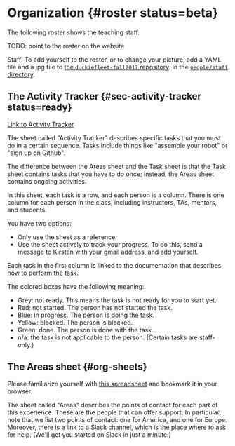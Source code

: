 # Organization {#roster status=beta}

The following roster shows the teaching staff.

TODO: point to the roster on the website

<!--<div id='staff'>
    <move-here src='#censi-roster'/>
    <move-here src='#paull-roster'/>
    <move-here src='#tani-roster'/>
    <move-here src='#walter-roster'/>
    <move-here src='#frazzoli-roster'/>
    <move-here src='#shiying_li-roster'/>
    <move-here src='#ercan_selcuk-roster'/>
    <move-here src='#miguel_delaiglesia-roster'/>
    <move-here src='#harshit_kurhana-roster'/>
    <move-here src='#lapandic_dzenan-roster'/>
    <move-here src='#marco_erni-roster'/>
    <move-here src='#andrea_daniele-roster'/>
    <move-here src='#falcon_dai-roster'/>
    <move-here src='#jon_michaux-roster'/>
    <move-here src='#florian_golemo-roster'/>
    <move-here src='#greta-roster'/>
    <move-here src='#bowser-roster'/>
    <div style='clear:both'></div>
</div>-->

<style>
#staff div.roster-person {
    margin-top: 1em;
}
</style>


Staff: To add yourself to the roster, or to change your picture,
add a YAML file and a jpg file to [the `duckiefleet-fall2017` repository](http://github.com/duckietown/duckiefleet-fall2017).
in the [`people/staff` directory][db-staff].

[db-staff]: https://github.com/duckietown/duckiefleet-fall2017/tree/master/people

<!-- ### Regenerating the roster

To regenerate the roster, in DUCKIETOWN_ROOT use the command

    $ make generate-roster

To do this, you need to have three repositories: duckuments, duckiefleet, and  -->


## The Activity Tracker {#sec-activity-tracker status=ready}

<!--<div figure-id="tab:activity-tracker" figure-caption="The Student Activity Tracker">
    <iframe src="https://docs.google.com/spreadsheets/d/e/2PACX-1vTQ9JOsU_DuDs_DyZYwcyTJ_zHwvUB1w4Q4YKucDvhSeQC3aKB570SpTNa9BtEuPqVgxjkNabt2Dgpp/pubhtml?gid=0&amp;single=true&amp;widget=true&amp;headers=false" width="550" height="550"></iframe>
</div>-->



[Link to Activity Tracker](https://docs.google.com/spreadsheets/d/1xL01XBgSs1o0-Ey9D4WgW1ZqWRbj8QPw6-Jc1QZF8rE/edit?usp=sharing)



The sheet called "Activity Tracker" describes specific tasks that you must do
in a certain sequence.  Tasks include things like "assemble your robot"
or "sign up on Github".

The difference between the Areas sheet and the Task sheet is that
the Task sheet contains tasks that you have to do once; instead,
the Areas sheet contains ongoing activities.

In this sheet, each task is a row, and each person is a column. There is one
column for each person in the class, including instructors, TAs, mentors, and
students.

You have two options:

- Only use the sheet as a reference;
- Use the sheet actively to track your progress. To do this,
send a message to Kirsten with your gmail address, and add yourself.

Each task in the first column is linked to the documentation
that describes how to perform the task.


The colored boxes have the following meaning:

- Grey: not ready. This means the task is not ready for you to start yet.
- Red: not started. The person has not started the task.
- Blue: in progress. The person is doing the task.
- Yellow: blocked. The person is blocked.
- Green: done. The person is done with the task.
- n/a: the task is not applicable to the person. (Certain tasks are staff-only.)

<!-- If there is a problem for a task, please add a comment, and in the comment
explain the problem. If the problem is solved, remember to remove the comment. -->

<!-- Students do not have (at least for now) editing access to the spreadsheet.
Therefore, it's the TAs that periodically update the spreadsheet.

At any time, if a student has a blocking problem with a task, they (or the TA) should add a comment to the corresponding cell. This is our "ticket system" - if students
put a comment, we'll make sure that their issue is resolved.
 -->


## The  Areas sheet  {#org-sheets}


Please familiarize yourself with [this spreadsheet][areas] and bookmark it
in your browser.

The sheet called "Areas" describes the points of contact for
each part of this experience. These are the people that
can offer support. In particular, note that we list two points of contact:
one for America, and one for Europe. Moreover, there is a link
to a Slack channel, which is the place where to ask for help. (We'll get you
started on Slack in just a minute.)

<!-- (Later in the class, when you are all set up and running, we will
ask you to use tools like Github Issues to ask for help; in this
onboarding phase, you only need to care about Slack.) -->

[areas]: https://docs.google.com/spreadsheets/d/1uO1aq9zqBpLwo1qOzeBKKbB3CuAQAqM94T8B1AGpCKg/edit?usp=sharing
